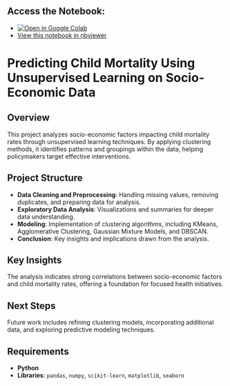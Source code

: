 ## Access the Notebook:

- [![Open in Google Colab](https://colab.research.google.com/assets/colab-badge.svg)](https://colab.research.google.com/github/MuhammadAbbas01/Predict-Child-Mortality/blob/main/CNNs.ipynb)
- [View this notebook in nbviewer](https://nbviewer.org/github/MuhammadAbbas01/Predict-Child-Mortality/blob/main/CNNs.ipynb)

# Predicting Child Mortality Using Unsupervised Learning on Socio-Economic Data

## Overview

This project analyzes socio-economic factors impacting child mortality rates through unsupervised learning techniques. By applying clustering methods, it identifies patterns and groupings within the data, helping policymakers target effective interventions.

## Project Structure

- **Data Cleaning and Preprocessing**: Handling missing values, removing duplicates, and preparing data for analysis.
- **Exploratory Data Analysis**: Visualizations and summaries for deeper data understanding.
- **Modeling**: Implementation of clustering algorithms, including KMeans, Agglomerative Clustering, Gaussian Mixture Models, and DBSCAN.
- **Conclusion**: Key insights and implications drawn from the analysis.

## Key Insights

The analysis indicates strong correlations between socio-economic factors and child mortality rates, offering a foundation for focused health initiatives.

## Next Steps

Future work includes refining clustering models, incorporating additional data, and exploring predictive modeling techniques.

## Requirements

- **Python**
- **Libraries**: `pandas`, `numpy`, `scikit-learn`, `matplotlib`, `seaborn`
